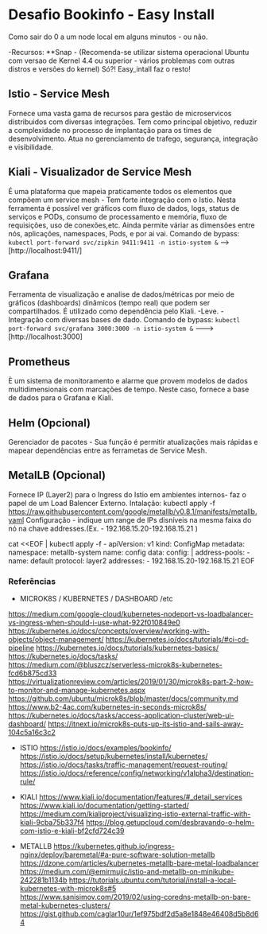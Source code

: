# Desafio Bookinfo - Easy Install

Como sair do 0 a um node local em alguns minutos - ou não.

-Recursos: 
**Snap - (Recomenda-se utilizar sistema operacional Ubuntu com versao de Kernel 4.4 ou superior - vários problemas com outras distros e versões do kernel)
Só?! Easy_intall faz o resto!

## Istio - Service Mesh 

Fornece uma vasta gama de recursos para gestão de microservicos distribuidos com diversas integrações. Tem como principal objetivo, reduzir a complexidade no processo de implantação para os times de desenvolvimento. Atua no gerenciamento de trafego, segurança, integração e visibilidade.  

## Kiali - Visualizador de Service Mesh

É uma plataforma que mapeia praticamente todos os elementos que compõem um service mesh - Tem forte integração com o Istio. 
Nesta ferramenta é possível ver gráficos com fluxo de dados, logs, status de serviços e PODs, consumo de processamento e memória, fluxo de requisições, uso de conexões,etc. Ainda permite váriar as dimensões entre nós, aplicações, namespaces, Pods, e por ai vai. 
Comando de bypass:
```kubectl port-forward svc/zipkin 9411:9411 -n istio-system &```  -->  [http://localhost:9411/]

## Grafana
Ferramenta de visualização e analise de dados/métricas por meio de gráficos (dashboards) dinâmicos (tempo real) que podem ser compartilhados. É utilizado como dependência pelo Kiali.
-Leve.
-Integração com diversas bases de dado.
Comando de bypass:
```kubectl port-forward svc/grafana 3000:3000 -n istio-system &``` ---> [http://localhost:3000]

## Prometheus
È um sistema de monitoramento e alarme que provem modelos de dados multidimensionais com marcações de tempo. Neste caso, fornece a base de dados para o Grafana e Kiali.

## Helm (Opcional)
Gerenciador de pacotes - Sua função é permitir atualizações mais rápidas e mapear dependências entre as ferrametas de Service Mesh.

## MetalLB  (Opcional)
  Fornece IP (Layer2) para o Ingress do Istio em ambientes internos- faz o papel de um Load Balencer Externo.
  Intalação:
kubectl apply -f https://raw.githubusercontent.com/google/metallb/v0.8.1/manifests/metallb.yaml
  Configuração - indique um range de IPs disníveis na mesma faixa do nó na chave addresses.(Ex. - 192.168.15.20-192.168.15.21)

cat <<EOF | kubectl apply -f -
apiVersion: v1
kind: ConfigMap
metadata:
  namespace: metallb-system
  name: config
data:
  config: |
    address-pools:
    - name: default
      protocol: layer2
      addresses:
      - 192.168.15.20-192.168.15.21
EOF




### Referências
 * MICROK8S / KUBERNETES / DASHBOARD /etc
 
https://medium.com/google-cloud/kubernetes-nodeport-vs-loadbalancer-vs-ingress-when-should-i-use-what-922f010849e0
https://kubernetes.io/docs/concepts/overview/working-with-objects/object-management/
https://kubernetes.io/docs/tutorials/#ci-cd-pipeline
https://kubernetes.io/docs/tutorials/kubernetes-basics/
https://kubernetes.io/docs/tasks/
https://medium.com/@bluszcz/serverless-microk8s-kubernetes-fcd6b875cd33
https://virtualizationreview.com/articles/2019/01/30/microk8s-part-2-how-to-monitor-and-manage-kubernetes.aspx
https://github.com/ubuntu/microk8s/blob/master/docs/community.md
https://www.b2-4ac.com/kubernetes-in-seconds-microk8s/
https://kubernetes.io/docs/tasks/access-application-cluster/web-ui-dashboard/
https://itnext.io/microk8s-puts-up-its-istio-and-sails-away-104c5a16c3c2

 * ISTIO
https://istio.io/docs/examples/bookinfo/
https://istio.io/docs/setup/kubernetes/install/kubernetes/
https://istio.io/docs/tasks/traffic-management/request-routing/
https://istio.io/docs/reference/config/networking/v1alpha3/destination-rule/

 * KIALI
https://www.kiali.io/documentation/features/#_detail_services
https://www.kiali.io/documentation/getting-started/
https://medium.com/kialiproject/visualizing-istio-external-traffic-with-kiali-9cba75b337f4
https://blog.getupcloud.com/desbravando-o-helm-com-istio-e-kiali-bf2cfd724c39


 * METALLB 
https://kubernetes.github.io/ingress-nginx/deploy/baremetal/#a-pure-software-solution-metallb
https://dzone.com/articles/kubernetes-metallb-bare-metal-loadbalancer
https://medium.com/@emirmujic/istio-and-metallb-on-minikube-242281b1134b
https://tutorials.ubuntu.com/tutorial/install-a-local-kubernetes-with-microk8s#5
https://www.sanisimov.com/2019/02/using-coredns-metallb-on-bare-metal-kubernetes-clusters/
https://gist.github.com/caglar10ur/1ef975bdf2d5a8e1848e46408d5b8d64

